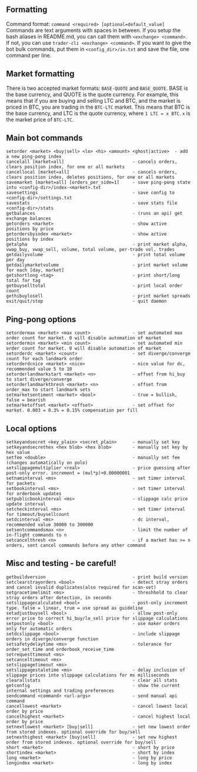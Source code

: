Formatting
----------
Command format: `command <required> [optional=default_value]`\
Commands are text arguments with spaces in between. If you setup the bash aliases in README.md, you can call them with `<exchange> <command>`. If not, you can use `trader-cli <exchange> <command>`. If you want to give the bot bulk commands, put them in `<config_dir>/in.txt` and save the file, one command per line.

Market formatting
--------------------
There is two accepted market formats: `BASE-QUOTE` and `BASE_QUOTE`. BASE is the base currency, and QUOTE is the quote currency. For example, this means that if you are buying and selling LTC and BTC, and the market is priced in BTC, you are trading in the `BTC-LTC` market. This means that BTC is the base currency, and LTC is the quote currency, where `1 LTC = x BTC`. `x` is the market price of `BTC-LTC`.

Main bot commands
-----------------
```
setorder <market> <buy|sell> <lo> <hi> <amount> <ghost|active>  - add a new ping-pong index
cancelall [market=all]                          - cancels orders, clears position index, for one or all markets
cancellocal [market=all]                        - cancels orders, clears position index, deletes positions, for one or all markets
savemarket [market=all] [orders_per_side=1]     - save ping-pong state into <config-dir>/index-<market>.txt
savesettings                                    - save config to <config-dir>/settings.txt
savestats                                       - save stats file <config-dir>/stats
getbalances                                     - (runs an api) get exchange balances
getorders <market>                              - show active positions by price
getordersbyindex <market>                       - show active positions by index
getalpha                                        - print market alpha, vwap_buy, vwap_sell, volume, total volume, per-trade vol, trades
getdailyvolume                                  - print total volume per day
getdailymarketvolume                            - print market volume for each [day, market]
getshortlong <tag>                              - print short/long total for tag
getbuyselltotal                                 - print local order count
gethibuylosell                                  - print market spreads
exit/quit/stop                                  - quit daemon
```

Ping-pong options
-----------------
```
setordermax <market> <max count>                - set automated max order count for market. 0 will disable automation of market
setordermin <market> <min count>                - set automated min order count for market. 0 will disable automation of market
setorderdc <market> <count>                     - set diverge/converge count for each landmark order
setorderdcnice <market> <nice>                  - nice value for dc, recommended value 5 to 10
setorderlandmarkstart <market> <n>              - offset from hi_buy to start diverge/converge
setorderlandmarkthresh <market> <n>             - offset from order_max to start landmark sets
setmarketsentiment <market> <bool>              - true = bullish, false = bearish
setmarketoffset <market> <offset>               - set offset for market. 0.003 = 0.3% = 0.15% compensation per fill
```

Local options
-------------
```
setkeyandsecret <key_plain> <secret_plain>      - manually set key
setkeyandsecrethex <hex blob> <hex blob>        - manually set key by hex value
setfee <double>                                 - manually set fee (changes automatically on polo)
setslippagemultiplier <real>                    - price guessing after post-only error. increment = (mul*p)+0.00000001
setnaminterval <ms>                             - set timer interval for packets
setbookinterval <ms>                            - set timer interval for orderbook updates
setpublicbookinterval <ms>                      - slippage calc price update interval
setcheckinterval <ms>                           - set timer interval for timeout/buysellcount
setdcinterval <ms>                              - dc interval, recommended value 30000 to 300000
setsentcommandsmax <n>                          - limit the number of in-flight commands to n
setcancelthresh <n>                             - if a market has >= n orders, sent cancel commands before any other command
```

Misc and testing - be careful!
------------------------------
```
getbuildversion                                 - print build version
setclearstrayorders <bool>                      - detect stray orders and cancel invalid duplicates(also required for scan-set)
setgracetimelimit <ms>                          - threshhold to clear stray orders after detection, in seconds
setslippagecalculated <bool>                    - post-only increment type. false = linear, true = use spread as guideline
setadjustbuysell <bool>                         - allow post-only error price to correct hi_buy/lo_sell price for slippage calculations
setpostonly <bool>                              - use maker orders only for automatic orders
setdcslippage <bool>                            - include slippage orders in diverge/converge function
setsafetydelaytime <ms>                         - tolerance for order_set_time and orderbook_receive_time
setrequesttimeout <ms>
setcanceltimeout <ms>
setslippagetimeout <ms>
setslippagestaletime <ms>                       - delay inclusion of slippage prices into slippage calculations for ms milliseconds
clearallstats                                   - clear all stats
getconfig                                       - show the current internal settings and trading preferences
sendcommand <command> <url-args>                - send manual api command
cancellowest <market>                           - cancel lowest local order by price
cancelhighest <market>                          - cancel highest local order by price
setnextlowest <market> [buy|sell]               - set new lowest order from stored indexes. optional override for buy/sell
setnexthighest <market> [buy|sell]              - set new highest order from stored indexes. optional override for buy/sell
short <market>                                  - short by price
shortindex <market>                             - short by index
long <market>                                   - long by price
longindex <market>                              - long by index
```
